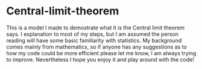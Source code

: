 # Central-limit-theorem
This is a model I made to demostrate what it is the Central limit theorem says.
I explanation to most of my steps, but I am assumed the person reading will have some basic familiarity with statistics.
My background comes mainly from mathematics, so if anyone has any suggestions as to how my code could be more efficient please let me know, I am always trying to improve.
Nevertheless I hope you enjoy it and play around with the code!
